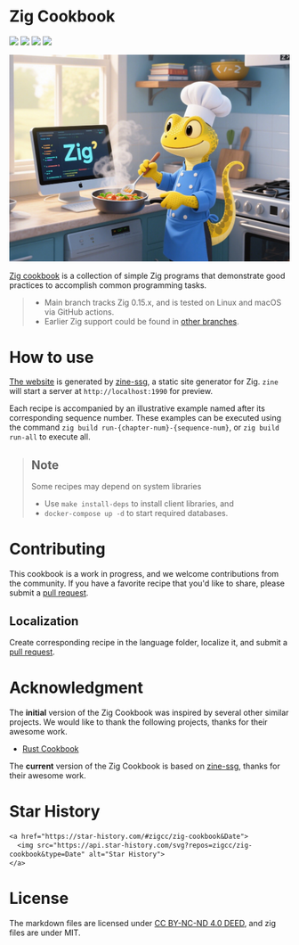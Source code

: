 # Zig Cookbook

[![](https://img.shields.io/discord/1155469703846834187?label=Chat%20on%20Discord)](https://discord.gg/bAehMGPb2R)
[![](https://img.shields.io/github/stars/zigcc/zig-cookbook?style=square&color=#30a14e)](https://github.com/zigcc/zig-cookbook/stargazers)
[![](https://github.com/zigcc/zig-cookbook/actions/workflows/ci.yml/badge.svg)](https://github.com/zigcc/zig-cookbook/actions/workflows/ci.yml)
[![](https://github.com/zigcc/zig-cookbook/actions/workflows/pages.yml/badge.svg)](https://github.com/zigcc/zig-cookbook/actions/workflows/pages.yml)

![Zig Cookbook Logo](./assets/images/logo.webp)

[Zig cookbook](https://github.com/zigcc/zig-cookbook) is a collection of simple Zig programs that demonstrate good practices to accomplish common programming tasks.

> - Main branch tracks Zig 0.15.x, and is tested on Linux and macOS via GitHub actions.
> - Earlier Zig support could be found in [other branches](https://github.com/zigcc/zig-cookbook/branches).

# How to use

[The website](https://cookbook.ziglang.cc/) is generated by [zine-ssg](https://zine-ssg.io), a static site generator for Zig. `zine` will start a server at `http://localhost:1990` for preview.

Each recipe is accompanied by an illustrative example named after its corresponding sequence number. These examples can be executed using the command `zig build run-{chapter-num}-{sequence-num}`, or `zig build run-all` to execute all.

> ## Note
>
> Some recipes may depend on system libraries
>
> - Use `make install-deps` to install client libraries, and
> - `docker-compose up -d` to start required databases.

# Contributing

This cookbook is a work in progress, and we welcome contributions from the community. If you have a favorite recipe that you'd like to share, please submit a [pull request](https://github.com/zigcc/zig-cookbook/pulls).

## Localization

Create corresponding recipe in the language folder, localize it, and submit a [pull request](https://github.com/zigcc/zig-cookbook/pulls).

# Acknowledgment

The **initial** version of the Zig Cookbook was inspired by several other similar projects. We would like to thank the following projects, thanks for their awesome work.

- [Rust Cookbook](https://github.com/rust-lang-nursery/rust-cookbook)

The **current** version of the Zig Cookbook is based on [zine-ssg](https://zine-ssg.io), thanks for their awesome work.

# Star History

```=html
<a href="https://star-history.com/#zigcc/zig-cookbook&Date">
  <img src="https://api.star-history.com/svg?repos=zigcc/zig-cookbook&type=Date" alt="Star History">
</a>
```

# License

The markdown files are licensed under [CC BY-NC-ND 4.0 DEED](https://creativecommons.org/licenses/by-nc-nd/4.0/), and zig files are under MIT.
